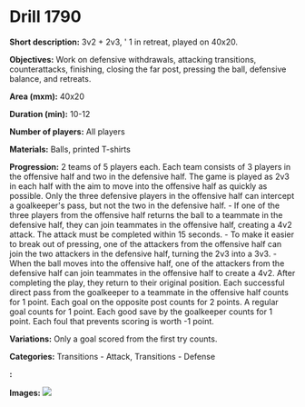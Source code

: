 # Drill 1790

**Short description:**
3v2 + 2v3, ' 1 in retreat, played on 40x20.

**Objectives:**
Work on defensive withdrawals, attacking transitions, counterattacks, finishing, closing the far post, pressing the ball, defensive balance, and retreats.

**Area (mxm):**
40x20

**Duration (min):**
10-12

**Number of players:**
All players

**Materials:**
Balls, printed T-shirts

**Progression:**
2 teams of 5 players each. Each team consists of 3 players in the offensive half and two in the defensive half. The game is played as 2v3 in each half with the aim to move into the offensive half as quickly as possible. Only the three defensive players in the offensive half can intercept a goalkeeper's pass, but not the two in the defensive half. - If one of the three players from the offensive half returns the ball to a teammate in the defensive half, they can join teammates in the offensive half, creating a 4v2 attack. The attack must be completed within 15 seconds. - To make it easier to break out of pressing, one of the attackers from the offensive half can join the two attackers in the defensive half, turning the 2v3 into a 3v3. - When the ball moves into the offensive half, one of the attackers from the defensive half can join teammates in the offensive half to create a 4v2. After completing the play, they return to their original position. Each successful direct pass from the goalkeeper to a teammate in the offensive half counts for 1 point. Each goal on the opposite post counts for 2 points. A regular goal counts for 1 point. Each good save by the goalkeeper counts for 1 point. Each foul that prevents scoring is worth -1 point.

**Variations:**
Only a goal scored from the first try counts.

**Categories:**
Transitions - Attack, Transitions - Defense

**:**


**Images:**
![](https://www.coachingfutsal.com/\images\260ceafe-0eb1-4c32-afce-77e134edca4b_365.png)

